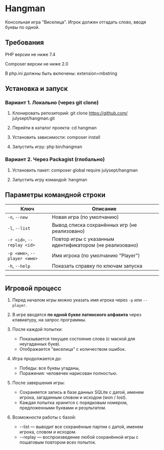 # Hangman

Консольная игра "Виселица". Игрок должен отгадать слово, вводя буквы по одной.

## Требования

PHP версии не ниже 7.4

Composer версии не ниже 2.0

В php.ini должны быть включены:
 extension=mbstring

## Установка и запуск
### Вариант 1. Локально (через git clone)

1. Клонировать репозиторий: git clone https://github.com/
julysept/hangman.git

2. Перейти в каталог проекта: cd hangman

3. Установить зависимости: composer install

4. Запустить игру: php bin/hangman

### Вариант 2. Через Packagist (глобально)

1. Установить пакет: composer global require julysept/hangman

2. Запустить игру командой: hangman

## Параметры командной строки

| Ключ                         | Описание                                                 |
| ---------------------------- | -------------------------------------------------------- |
| `-n`, `--new`                | Новая игра (по умолчанию)                                |
| `-l`, `--list`               | Вывод списка сохранённых игр (не реализовано)            |
| `-r <id>`, `--replay <id>`   | Повтор игры с указанным идентификатором (не реализовано) |
| `-p <имя>`, `--player <имя>` | Имя игрока (по умолчанию "Player")                       |
| `-h`, `--help`               | Показать справку по ключам запуска                       |

---

## Игровой процесс

1. Перед началом игры можно указать имя игрока через `-p` или `--player`.

2. В игре вводятся **по одной букве латинского алфавита** через клавиатуру, на запрос программы.

3. После каждой попытки:
   * Показывается текущее состояние слова (с маской для неугаданных букв).
   * Отображается "виселица" с количеством ошибок.

4. Игра продолжается до:
   * Победы: все буквы угаданы,
   * Поражения: человечек нарисован полностью.
   
5. После завершения игры:
   * Сохраняется запись в базе данных SQLite с датой, именем игрока, загаданным словом и исходом (won / lost).
   * Каждая попытка хранится с порядковым номером, предложенными буквами и результатом.

6. Возможности работы с базой:
   * --list — выводит все сохранённые партии с датой, именем игрока, словом и исходом.
   * --replay <id> — воспроизведение любой сохранённой игры с пошаговым повтором всех попыток.
